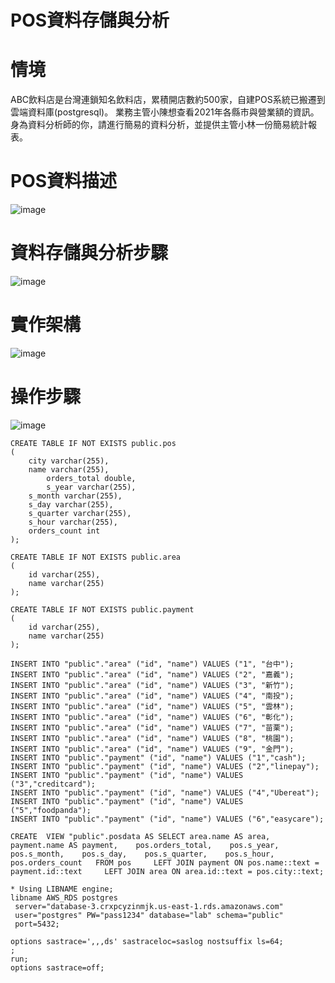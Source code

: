 # POS資料存儲與分析

# 情境

ABC飲料店是台灣連鎖知名飲料店，累積開店數約500家，自建POS系統已搬遷到雲端資料庫(postgresql)。
業務主管小陳想查看2021年各縣市與營業額的資訊。身為資料分析師的你，請進行簡易的資料分析，並提供主管小林一份簡易統計報表。

# POS資料描述

![image](https://user-images.githubusercontent.com/103306835/169325602-ec1517e8-3087-4909-a1b2-071b50f4bbbb.png)


# 資料存儲與分析步驟

![image](https://user-images.githubusercontent.com/103306835/169325707-d6f6db58-db45-4c1a-8210-1a310a0f8b8a.png)

# 實作架構

![image](https://user-images.githubusercontent.com/103306835/169325768-a607eb00-6f25-4249-8cba-eca54e910c1d.png)

# 操作步驟

![image](https://user-images.githubusercontent.com/103306835/169325833-78f2025b-5939-41f5-aaf5-4055e56104a4.png)




```
CREATE TABLE IF NOT EXISTS public.pos
(
	city varchar(255), 
	name varchar(255),
        orders_total double,
        s_year varchar(255),
	s_month varchar(255),
	s_day varchar(255),
	s_quarter varchar(255), 
	s_hour varchar(255),
	orders_count int
);

CREATE TABLE IF NOT EXISTS public.area
(
    id varchar(255),
    name varchar(255)
);

CREATE TABLE IF NOT EXISTS public.payment
(
    id varchar(255),
    name varchar(255)
);
```

```
INSERT INTO "public"."area" ("id", "name") VALUES ("1", "台中");
INSERT INTO "public"."area" ("id", "name") VALUES ("2", "嘉義");
INSERT INTO "public"."area" ("id", "name") VALUES ("3", "新竹");
INSERT INTO "public"."area" ("id", "name") VALUES ("4", "南投");
INSERT INTO "public"."area" ("id", "name") VALUES ("5", "雲林");
INSERT INTO "public"."area" ("id", "name") VALUES ("6", "彰化");
INSERT INTO "public"."area" ("id", "name") VALUES ("7", "苗栗");
INSERT INTO "public"."area" ("id", "name") VALUES ("8", "桃園");
INSERT INTO "public"."area" ("id", "name") VALUES ("9", "金門");
INSERT INTO "public"."payment" ("id", "name") VALUES ("1","cash");
INSERT INTO "public"."payment" ("id", "name") VALUES ("2","linepay");
INSERT INTO "public"."payment" ("id", "name") VALUES ("3","creditcard");
INSERT INTO "public"."payment" ("id", "name") VALUES ("4","Ubereat");
INSERT INTO "public"."payment" ("id", "name") VALUES ("5","foodpanda");
INSERT INTO "public"."payment" ("id", "name") VALUES ("6","easycare");
```

```
CREATE  VIEW "public".posdata AS SELECT area.name AS area,    payment.name AS payment,    pos.orders_total,    pos.s_year,    pos.s_month,    pos.s_day,    pos.s_quarter,    pos.s_hour,    pos.orders_count   FROM pos     LEFT JOIN payment ON pos.name::text = payment.id::text     LEFT JOIN area ON area.id::text = pos.city::text;
```


```
* Using LIBNAME engine;
libname AWS_RDS postgres
 server="database-3.crxpcyzinmjk.us-east-1.rds.amazonaws.com"
 user="postgres" PW="pass1234" database="lab" schema="public"
 port=5432;

options sastrace=',,,ds' sastraceloc=saslog nostsuffix ls=64;
;
run;
options sastrace=off;

```
